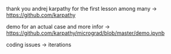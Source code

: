 thank you andrej karpathy for the first lesson among many -> https://github.com/karpathy

demo for an actual case and more infor -> https://github.com/karpathy/micrograd/blob/master/demo.ipynb

coding issues -> iterations 